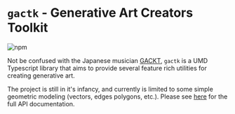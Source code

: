 # `gactk` - Generative Art Creators Toolkit

![npm](https://img.shields.io/npm/v/gactk)

Not be confused with the Japanese musician [GACKT](https://en.wikipedia.org/wiki/Gackt), `gactk` is a UMD Typescript library that aims to provide several feature rich utilities for creating generative art.

The project is still in it's infancy, and currently is limited to some simple geometric modeling (vectors, edges polygons, etc.). Please see [here](https://bupedev.github.io/gactk/) for the full API documentation.